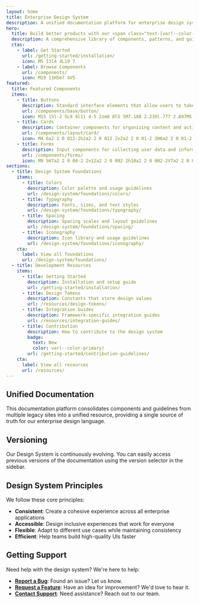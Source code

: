 ```yaml
---
layout: home
title: Enterprise Design System
description: A unified documentation platform for enterprise design system components and guidelines
hero:
  title: Build better products with our <span class="text-[var(--color-primary)]">Enterprise Design System</span>
  description: A comprehensive library of components, patterns, and guidelines to create consistent and beautiful user experiences across all enterprise applications.
  ctas:
    - label: Get Started
      url: /getting-started/installation/
      icon: M5 13l4 4L19 7
    - label: Browse Components
      url: /components/
      icon: M19 11H5m7 4V5
featured:
  title: Featured Components
  items:
    - title: Buttons
      description: Standard interface elements that allow users to take actions.
      url: /components/base/button/
      icon: M15 15l-2 5L9 9l11 4-5 2zm0 0l5 5M7.188 2.239l.777 2.897M5.136 7.965l-2.898-.777M13.95 4.05l-2.122 2.122m-5.657 5.656l-2.12 2.122
    - title: Cards
      description: Container components for organizing content and actions.
      url: /components/layout/card/
      icon: M4 6a2 2 0 012-2h2a2 2 0 012 2v2a2 2 0 01-2 2H6a2 2 0 01-2-2V6zm10 0a2 2 0 012-2h2a2 2 0 012 2v2a2 2 0 01-2 2h-2a2 2 0 01-2-2V6zM4 16a2 2 0 012-2h2a2 2 0 012 2v2a2 2 0 01-2 2H6a2 2 0 01-2-2v-2zm10 0a2 2 0 012-2h2a2 2 0 012 2v2a2 2 0 01-2 2h-2a2 2 0 01-2-2v-2z
    - title: Forms
      description: Input components for collecting user data and information.
      url: /components/forms/
      icon: M9 5H7a2 2 0 00-2 2v12a2 2 0 002 2h10a2 2 0 002-2V7a2 2 0 00-2-2h-2M9 5a2 2 0 002 2h2a2 2 0 002-2M9 5a2 2 0 012-2h2a2 2 0 012 2
sections:
  - title: Design System Foundations
    items:
      - title: Colors
        description: Color palette and usage guidelines
        url: /design-system/foundations/colors/
      - title: Typography
        description: Fonts, sizes, and text styles
        url: /design-system/foundations/typography/
      - title: Spacing
        description: Spacing scales and layout guidelines
        url: /design-system/foundations/spacing/
      - title: Iconography
        description: Icon library and usage guidelines
        url: /design-system/foundations/iconography/
    cta:
      label: View all foundations
      url: /design-system/foundations/
  - title: Development Resources
    items:
      - title: Getting Started
        description: Installation and setup guide
        url: /getting-started/installation/
      - title: Design Tokens
        description: Constants that store design values
        url: /resources/design-tokens/
      - title: Integration Guides
        description: Framework-specific integration guides
        url: /resources/integration-guides/
      - title: Contribution
        description: How to contribute to the design system
        badge:
          text: New
          color: var(--color-primary)
        url: /getting-started/contribution-guidelines/
    cta:
      label: View all resources
      url: /resources/
---
```


## Unified Documentation

This documentation platform consolidates components and guidelines from multiple legacy sites into a unified resource, providing a single source of truth for our enterprise design language.

## Versioning

Our Design System is continuously evolving. You can easily access previous versions of the documentation using the version selector in the sidebar.

## Design System Principles

We follow these core principles:

- **Consistent**: Create a cohesive experience across all enterprise applications
- **Accessible**: Design inclusive experiences that work for everyone
- **Flexible**: Adapt to different use cases while maintaining consistency
- **Efficient**: Help teams build high-quality UIs faster

## Getting Support

Need help with the design system? We're here to help:

- **[Report a Bug](/support/contact-us/?type=bug)**: Found an issue? Let us know.
- **[Request a Feature](/support/contact-us/?type=feature)**: Have an idea for improvement? We'd love to hear it.
- **[Contact Support](/support/contact-us/)**: Need assistance? Reach out to our team.